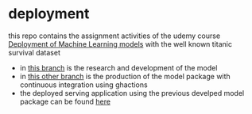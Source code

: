 # deployment

this repo contains the assignment activities of the udemy course 
[Deployment of Machine Learning models](https://www.udemy.com/course/deployment-of-machine-learning-models/)
with the well known titanic survival dataset

- in [this branch](https://github.com/fernandezfran/deployment/tree/research-and-development)
is the research and development of the model
- in [this other branch](https://github.com/fernandezfran/deployment/tree/production-model-package)
is the production of the model package with continuous integration using ghactions
- the deployed serving application using the previous develped model package can 
be found [here](https://github.com/fernandezfran/deployment/tree/model-serving-api)
